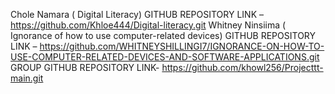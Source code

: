 Chole Namara ( Digital Literacy)
GITHUB REPOSITORY LINK – https://github.com/Khloe444/Digital-literacy.git
Whitney Ninsiima ( Ignorance of how to use computer-related devices)
GITHUB REPOSITORY LINK – https://github.com/WHITNEYSHILLINGI7/IGNORANCE-ON-HOW-TO-USE-COMPUTER-RELATED-DEVICES-AND-SOFTWARE-APPLICATIONS.git
GROUP GITHUB REPOSITORY LINK- https://github.com/khowl256/Projecttt-main.git


